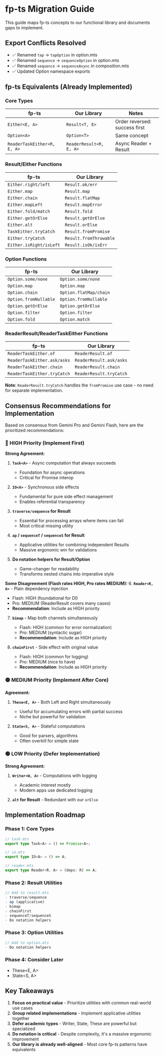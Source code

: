 # fp-ts Migration Guide

This guide maps fp-ts concepts to our functional library and documents gaps to implement.

## Export Conflicts Resolved

- ✅ Renamed `tap` → `tapOption` in option.mts
- ✅ Renamed `sequence` → `sequenceOption` in option.mts
- ✅ Renamed `sequence` → `sequenceAsync` in composition.mts
- ✅ Updated Option namespace exports

## fp-ts Equivalents (Already Implemented)

### Core Types
| fp-ts | Our Library | Notes |
|-------|-------------|-------|
| `Either<E, A>` | `Result<T, E>` | Order reversed: success first |
| `Option<A>` | `Option<T>` | Same concept |
| `ReaderTaskEither<R, E, A>` | `ReaderResult<R, E, A>` | Async Reader + Result |

### Result/Either Functions
| fp-ts | Our Library |
|-------|-------------|
| `Either.right/left` | `Result.ok/err` |
| `Either.map` | `Result.map` |
| `Either.chain` | `Result.flatMap` |
| `Either.mapLeft` | `Result.mapError` |
| `Either.fold/match` | `Result.fold` |
| `Either.getOrElse` | `Result.getOrElse` |
| `Either.alt` | `Result.orElse` |
| `TaskEither.tryCatch` | `Result.fromPromise` |
| `Either.tryCatch` | `Result.fromThrowable` |
| `Either.isRight/isLeft` | `Result.isOk/isErr` |

### Option Functions
| fp-ts | Our Library |
|-------|-------------|
| `Option.some/none` | `Option.some/none` |
| `Option.map` | `Option.map` |
| `Option.chain` | `Option.flatMap/chain` |
| `Option.fromNullable` | `Option.fromNullable` |
| `Option.getOrElse` | `Option.getOrElse` |
| `Option.filter` | `Option.filter` |
| `Option.fold` | `Option.match` |

### ReaderResult/ReaderTaskEither Functions
| fp-ts | Our Library |
|-------|-------------|
| `ReaderTaskEither.of` | `ReaderResult.of` |
| `ReaderTaskEither.ask/asks` | `ReaderResult.ask/asks` |
| `ReaderTaskEither.chain` | `ReaderResult.chain` |
| `ReaderTaskEither.tryCatch` | `ReaderResult.tryCatch` |

**Note**: `ReaderResult.tryCatch` handles the `fromPromise` use case - no need for separate implementation.

## Consensus Recommendations for Implementation

Based on consensus from Gemini Pro and Gemini Flash, here are the prioritized recommendations:

### 🔴 HIGH Priority (Implement First)

**Strong Agreement:**
1. **`Task<A>`** - Async computation that always succeeds
   - Foundation for async operations
   - Critical for Promise interop

2. **`IO<A>`** - Synchronous side effects
   - Fundamental for pure side effect management
   - Enables referential transparency

3. **`traverse/sequence` for Result**
   - Essential for processing arrays where items can fail
   - Most critical missing utility

4. **`ap` / `sequenceT` / `sequenceS` for Result**
   - Applicative utilities for combining independent Results
   - Massive ergonomic win for validations

5. **Do notation helpers for Result/Option**
   - Game-changer for readability
   - Transforms nested chains into imperative style

**Some Disagreement (Flash rates HIGH, Pro rates MEDIUM):**
6. **`Reader<R, A>`** - Plain dependency injection
   - Flash: HIGH (foundational for DI)
   - Pro: MEDIUM (ReaderResult covers many cases)
   - **Recommendation**: Include as HIGH priority

7. **`bimap`** - Map both channels simultaneously
   - Flash: HIGH (common for error normalization)
   - Pro: MEDIUM (syntactic sugar)
   - **Recommendation**: Include as HIGH priority

8. **`chainFirst`** - Side effect with original value
   - Flash: HIGH (common for logging)
   - Pro: MEDIUM (nice to have)
   - **Recommendation**: Include as HIGH priority

### 🟡 MEDIUM Priority (Implement After Core)

**Agreement:**
1. **`These<E, A>`** - Both Left and Right simultaneously
   - Useful for accumulating errors with partial success
   - Niche but powerful for validation

2. **`State<S, A>`** - Stateful computations
   - Good for parsers, algorithms
   - Often overkill for simple state

### 🟢 LOW Priority (Defer Implementation)

**Strong Agreement:**
1. **`Writer<W, A>`** - Computations with logging
   - Academic interest mostly
   - Modern apps use dedicated logging

2. **`alt` for Result** - Redundant with our `orElse`

## Implementation Roadmap

### Phase 1: Core Types
```typescript
// task.mts
export type Task<A> = () => Promise<A>;

// io.mts
export type IO<A> = () => A;

// reader.mts
export type Reader<R, A> = (deps: R) => A;
```

### Phase 2: Result Utilities
```typescript
// Add to result.mts
- traverse/sequence
- ap (applicative)
- bimap
- chainFirst
- sequenceT/sequenceS
- Do notation helpers
```

### Phase 3: Option Utilities
```typescript
// Add to option.mts
- Do notation helpers
```

### Phase 4: Consider Later
- These<E, A>
- State<S, A>

## Key Takeaways

1. **Focus on practical value** - Prioritize utilities with common real-world use cases
2. **Group related implementations** - Implement applicative utilities together
3. **Defer academic types** - Writer, State, These are powerful but specialized
4. **Do notation is critical** - Despite complexity, it's a massive ergonomic improvement
5. **Our library is already well-aligned** - Most core fp-ts patterns have equivalents